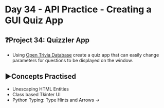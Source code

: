 # Day 34 - API Practice - Creating a GUI Quiz App

## ❓Project 34: Quizzler App
- Using [Open Trivia Database](https://opentdb.com/) create a quiz app that can easily change parameters for questions to be displayed on the window.

## ▶️Concepts Practised
- Unescaping HTML Entities
- Class based Tkinter UI
- Python Typing: Type Hints and Arrows ->
